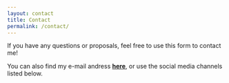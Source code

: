 ```yaml
---
layout: contact
title: Contact
permalink: /contact/
---
```


If you have any questions or proposals, feel free to use this form to contact me!

You can also find my e-mail andress [**here**](mailto:ef222xf@student.lnu.se), or use the social media channels listed below.
